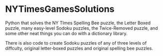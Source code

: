 # NYTimesGamesSolutions
Python that solves the NY TImes Spelling Bee puzzle, the Letter Boxed puzzle, many easy-level Sodoku puzzles, the Twice-Removed puzzle, and some other neat things you can do with a dictionary library.

There is also code to create Sodoku puzzles of any of three levels of diffculty, original letter-boxed puzzles and original spelling bee puzzles. 
